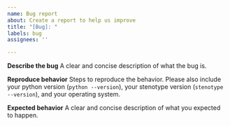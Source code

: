 ```yaml
---
name: Bug report
about: Create a report to help us improve
title: "[Bug]: "
labels: bug
assignees: ''

---
```


**Describe the bug**
A clear and concise description of what the bug is.

**Reproduce behavior**
Steps to reproduce the behavior. Please also include your python version (`python --version`), your stenotype version (`stenotype --version`), and your operating system.

**Expected behavior**
A clear and concise description of what you expected to happen.
